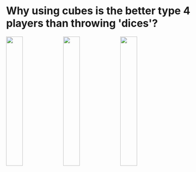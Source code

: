 # Why using cubes is the better type 4 players than throwing 'dices'?
<div>
<img width="30%" src="https://github.com/scifiltr/QuantumGrid/blob/main/cubes/QuantumCube_ChessDocker_white.png"></img>
<img width="30%" src="https://github.com/scifiltr/QuantumGrid/blob/main/cubes/QuantumCube_Gothello_white.png"></img>
<img width="30%" src=https://github.com/scifiltr/QuantumGrid/blob/main/cubes/QuantumCube_Docker_white.png"></img>
</div>
